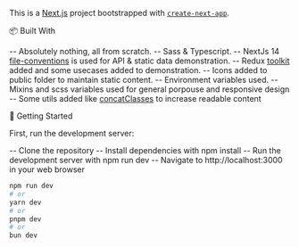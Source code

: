 This is a [Next.js](https://nextjs.org/) project bootstrapped with [`create-next-app`](https://github.com/vercel/next.js/tree/canary/packages/create-next-app).

📦 Built With

-- Absolutely nothing, all from scratch.
-- Sass & Typescript.
-- NextJs 14 [file-conventions](https://nextjs.org/docs/app/api-reference/file-conventions) is used for API & static data demonstration.
-- Redux [toolkit](https://www.npmjs.com/package/@reduxjs/toolkit) added and some usecases added to demonstration.
-- Icons added to public folder to maintain static content.
-- Environment variables used.
-- Mixins and scss variables used for general porpouse and responsive design
-- Some utils added like [concatClasses](https://github.com/cemyurtbasi/next14todoapp/blob/master/src/shared/utlis/concatClasses.ts) to increase readable content

🚀 Getting Started

First, run the development server:

-- Clone the repository
-- Install dependencies with npm install
-- Run the development server with npm run dev
-- Navigate to http://localhost:3000 in your web browser

```bash
npm run dev
# or
yarn dev
# or
pnpm dev
# or
bun dev
```
